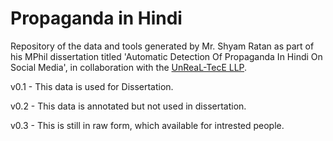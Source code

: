 # Propaganda in Hindi
Repository of the data and tools generated by Mr. Shyam Ratan as part of his MPhil dissertation titled 'Automatic Detection Of Propaganda In Hindi On Social Media', in collaboration with the [UnReaL-TecE LLP](http://unreal-tece.co.in/).

v0.1 - This data is used for Dissertation.

v0.2 - This data is annotated but not used in dissertation. 

v0.3 - This is still in raw form, which available for intrested people. 
